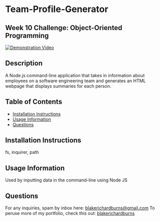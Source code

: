 # Team-Profile-Generator
## Week 10 Challenge: Object-Oriented Programming

[![Demonstration Video](https://img.youtube.com/vi/vzfh6bx9jtk/maxresdefault.jpg)](https://youtu.be/vzfh6bx9jtk)

## Description
A Node.js command-line application that takes in information about employees on a software engineering team and generates an HTML webpage that displays summaries for each person.

  ## Table of Contents
  * [Installation Instructions](#installation-instructions)
  * [Usage Information](#usage-information)
  * [Questions](#questions)
  ## Installation Instructions
  fs, inquirer, path
  ## Usage Information
  Used by inputting data in the command-line using Node JS  
  ## Questions
  For any inquiries, spam by inbox here: blakerichardburns@gmail.com
  To peruse more of my portfolio, check this out: [blakerichardburns](https://github.com/blakerichardburns)